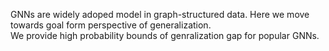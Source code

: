 GNNs are widely adoped model in graph-structured data. Here we move towards goal form perspective of generalization.    
We provide high probability bounds of genralization gap for popular GNNs.

